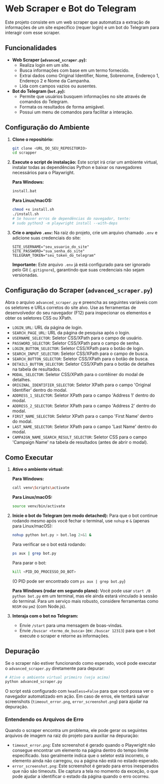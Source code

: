 # Web Scraper e Bot do Telegram

Este projeto consiste em um web scraper que automatiza a extração de informações de um site específico (requer login) e um bot do Telegram para interagir com esse scraper.

## Funcionalidades

- **Web Scraper (`advanced_scraper.py`):**
  - Realiza login em um site.
  - Busca informações com base em um termo fornecido.
  - Extrai dados como Original Identifier, Nome, Sobrenome, Endereço 1, Endereço 2 e Nome da Campanha.
  - Lida com campos vazios ou ausentes.
- **Bot do Telegram (`bot.py`):**
  - Permite que usuários busquem informações no site através de comandos do Telegram.
  - Formata os resultados de forma amigável.
  - Possui um menu de comandos para facilitar a interação.

## Configuração do Ambiente

1.  **Clone o repositório:**
    ```bash
    git clone <URL_DO_SEU_REPOSITORIO>
    cd scrapper
    ```

2.  **Execute o script de instalação:**
    Este script irá criar um ambiente virtual, instalar todas as dependências Python e baixar os navegadores necessários para o Playwright.

    **Para Windows:**
    ```bash
    install.bat
    ```
    **Para Linux/macOS:**
    ```bash
    chmod +x install.sh
    ./install.sh
    # Se houver erros de dependências do navegador, tente:
    # sudo python3 -m playwright install --with-deps
    ```

3.  **Crie o arquivo `.env`:**
    Na raiz do projeto, crie um arquivo chamado `.env` e adicione suas credenciais do site:
    ```
    SITE_USERNAME="seu_usuario_do_site"
    SITE_PASSWORD="sua_senha_do_site"
    TELEGRAM_TOKEN="seu_token_do_telegram"
    ```
    **Importante:** Este arquivo `.env` já está configurado para ser ignorado pelo Git (`.gitignore`), garantindo que suas credenciais não sejam versionadas.

## Configuração do Scraper (`advanced_scraper.py`)

Abra o arquivo `advanced_scraper.py` e preencha as seguintes variáveis com os seletores e URLs corretos do site alvo. Use as ferramentas de desenvolvedor do seu navegador (F12) para inspecionar os elementos e obter os seletores CSS ou XPath.

- `LOGIN_URL`: URL da página de login.
- `SEARCH_PAGE_URL`: URL da página de pesquisa após o login.
- `USERNAME_SELECTOR`: Seletor CSS/XPath para o campo de usuário.
- `PASSWORD_SELECTOR`: Seletor CSS/XPath para o campo de senha.
- `LOGIN_BUTTON_SELECTOR`: Seletor CSS/XPath para o botão de login.
- `SEARCH_INPUT_SELECTOR`: Seletor CSS/XPath para o campo de busca.
- `SEARCH_BUTTON_SELECTOR`: Seletor CSS/XPath para o botão de busca.
- `DETAILS_BUTTON_SELECTOR`: Seletor CSS/XPath para o botão de detalhes na tabela de resultados.
- `MODAL_SELECTOR`: Seletor CSS/XPath para o contêiner do modal de detalhes.
- `ORIGINAL_IDENTIFIER_SELECTOR`: Seletor XPath para o campo 'Original Identifier' dentro do modal.
- `ADDRESS_1_SELECTOR`: Seletor XPath para o campo 'Address 1' dentro do modal.
- `ADDRESS_2_SELECTOR`: Seletor XPath para o campo 'Address 2' dentro do modal.
- `FIRST_NAME_SELECTOR`: Seletor XPath para o campo 'First Name' dentro do modal.
- `LAST_NAME_SELECTOR`: Seletor XPath para o campo 'Last Name' dentro do modal.
- `CAMPAIGN_NAME_SEARCH_RESULT_SELECTOR`: Seletor CSS para o campo 'Campaign Name' na tabela de resultados (antes de abrir o modal).

## Como Executar

1.  **Ative o ambiente virtual:**

    **Para Windows:**
    ```bash
    call venv\Scripts\activate
    ```
    **Para Linux/macOS:**
    ```bash
    source venv/bin/activate
    ```

2.  **Inicie o bot do Telegram (em modo detached):**
    Para que o bot continue rodando mesmo após você fechar o terminal, use `nohup` e `&` (apenas para Linux/macOS):
    ```bash
    nohup python bot.py > bot.log 2>&1 &
    ```
    Para verificar se o bot está rodando:
    ```bash
    ps aux | grep bot.py
    ```
    Para parar o bot:
    ```bash
    kill <PID_DO_PROCESSO_DO_BOT>
    ```
    (O PID pode ser encontrado com `ps aux | grep bot.py`)

    **Para Windows (rodar em segundo plano):**
    Você pode usar `start /B python bot.py` em um terminal, mas ele ainda estará vinculado à sessão do terminal. Para um serviço mais robusto, considere ferramentas como `NSSM` ou `pm2` (com Node.js).

3.  **Interaja com o bot no Telegram:**
    - Envie `/start` para uma mensagem de boas-vindas.
    - Envie `/buscar <termo_de_busca>` (ex: `/buscar 12313`) para que o bot execute o scraper e retorne as informações.

## Depuração

Se o scraper não estiver funcionando como esperado, você pode executar o `advanced_scraper.py` diretamente para depurar:

```bash
# Ative o ambiente virtual primeiro (veja acima)
python advanced_scraper.py
```

O script está configurado com `headless=False` para que você possa ver o navegador automatizado em ação. Em caso de erros, ele tentará salvar screenshots (`timeout_error.png`, `error_screenshot.png`) para ajudar na depuração.

### Entendendo os Arquivos de Erro

Quando o scraper encontra um problema, ele pode gerar os seguintes arquivos de imagem na raiz do projeto para auxiliar na depuração:

- `timeout_error.png`: Este screenshot é gerado quando o Playwright não consegue encontrar um elemento na página dentro do tempo limite especificado. Isso geralmente indica que o seletor está incorreto, o elemento ainda não carregou, ou a página não está no estado esperado.
- `error_screenshot.png`: Este screenshot é gerado para erros inesperados que não são timeouts. Ele captura a tela no momento da exceção, o que pode ajudar a identificar o estado da página quando o erro ocorreu.

